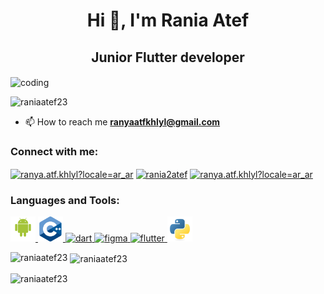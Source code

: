 
<h1 align="center">Hi 👋, I'm Rania Atef</h1>
<h2 align="center">Junior Flutter developer</h2>
<img align ="center"alt="coding" width="800" src="https://mir-s3-cdn-cf.behance.net/project_modules/disp/601014116770475.6068beff4640a.gif">

<p align="left"> <img src="https://komarev.com/ghpvc/?username=raniaatef23&label=Profile%20views&color=0e75b6&style=flat" alt="raniaatef23" /> </p>

- 📫 How to reach me **ranyaatfkhlyl@gmail.com**

<h3 align="left">Connect with me:</h3>
<p align="left">
<a href="https://dev.to/ranya.atf.khlyl?locale=ar_ar" target="blank"><img align="center" src="https://raw.githubusercontent.com/rahuldkjain/github-profile-readme-generator/master/src/images/icons/Social/devto.svg" alt="ranya.atf.khlyl?locale=ar_ar" height="30" width="40" /></a>
<a href="https://linkedin.com/in/rania2atef" target="blank"><img align="center" src="https://raw.githubusercontent.com/rahuldkjain/github-profile-readme-generator/master/src/images/icons/Social/linked-in-alt.svg" alt="rania2atef" height="30" width="40" /></a>
<a href="https://fb.com/ranya.atf.khlyl?locale=ar_ar" target="blank"><img align="center" src="https://raw.githubusercontent.com/rahuldkjain/github-profile-readme-generator/master/src/images/icons/Social/facebook.svg" alt="ranya.atf.khlyl?locale=ar_ar" height="30" width="40" /></a>
</p>

<h3 align="left">Languages and Tools:</h3>
<p align="left"> <a href="https://developer.android.com" target="_blank" rel="noreferrer"> <img src="https://raw.githubusercontent.com/devicons/devicon/master/icons/android/android-original-wordmark.svg" alt="android" width="40" height="40"/> </a> <a href="https://www.w3schools.com/cpp/" target="_blank" rel="noreferrer"> <img src="https://raw.githubusercontent.com/devicons/devicon/master/icons/cplusplus/cplusplus-original.svg" alt="cplusplus" width="40" height="40"/> </a> <a href="https://dart.dev" target="_blank" rel="noreferrer"> <img src="https://www.vectorlogo.zone/logos/dartlang/dartlang-icon.svg" alt="dart" width="40" height="40"/> </a> <a href="https://www.figma.com/" target="_blank" rel="noreferrer"> <img src="https://www.vectorlogo.zone/logos/figma/figma-icon.svg" alt="figma" width="40" height="40"/> </a> <a href="https://flutter.dev" target="_blank" rel="noreferrer"> <img src="https://www.vectorlogo.zone/logos/flutterio/flutterio-icon.svg" alt="flutter" width="40" height="40"/> </a> <a href="https://www.python.org" target="_blank" rel="noreferrer"> <img src="https://raw.githubusercontent.com/devicons/devicon/master/icons/python/python-original.svg" alt="python" width="40" height="40"/> </a> </p>

<p><img align="left" src="https://github-readme-stats.vercel.app/api/top-langs?username=raniaatef23&show_icons=true&locale=en&layout=compact" alt="raniaatef23" /></p>

<p>&nbsp;<img align="center" src="https://github-readme-stats.vercel.app/api?username=raniaatef23&show_icons=true&locale=en" alt="raniaatef23" /></p>

<p><img align="center" src="https://github-readme-streak-stats.herokuapp.com/?user=raniaatef23&" alt="raniaatef23" /></p>
